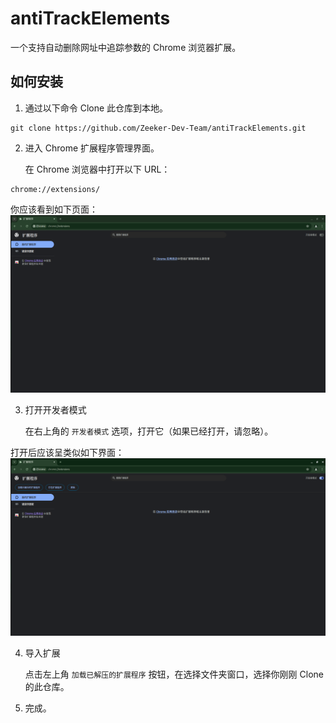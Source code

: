 # antiTrackElements

一个支持自动删除网址中追踪参数的 Chrome 浏览器扩展。

## 如何安装

1. 通过以下命令 Clone 此仓库到本地。

```
git clone https://github.com/Zeeker-Dev-Team/antiTrackElements.git
```

2. 进入 Chrome 扩展程序管理界面。

   在 Chrome 浏览器中打开以下 URL：

```
chrome://extensions/
```

你应该看到如下页面：
![扩展程序管理](docs/images/hti_step2_1.png)

3. 打开开发者模式

   在右上角的 `开发者模式` 选项，打开它（如果已经打开，请忽略）。

打开后应该呈类似如下界面：
![打开开发者模式后的扩展程序管理](docs/images/hti_step3_1.png)

4. 导入扩展

   点击左上角 `加载已解压的扩展程序` 按钮，在选择文件夹窗口，选择你刚刚 Clone 的此仓库。

5. 完成。

